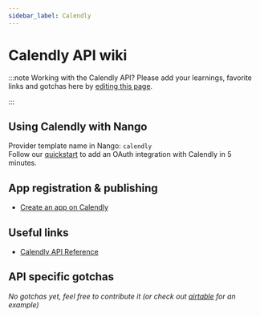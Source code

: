 ```yaml
---
sidebar_label: Calendly
---
```


# Calendly API wiki

:::note Working with the Calendly API?
Please add your learnings, favorite links and gotchas here by [editing this page](https://github.com/nangohq/nango/tree/master/docs/docs/providers/Calendly.md).

:::

## Using Calendly with Nango

Provider template name in Nango: `calendly`  
Follow our [quickstart](../quickstart.md) to add an OAuth integration with Calendly in 5 minutes.

## App registration & publishing

- [Create an app on Calendly](https://developer.calendly.com/console/apps/new)

## Useful links

- [Calendly API Reference](https://developer.calendly.com/api-docs/)

## API specific gotchas

_No gotchas yet, feel free to contribute it (or check out [airtable](airtable.md) for an example)_
